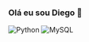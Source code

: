 ### Olá eu sou Diego 👋

<!--
**diegobrm8/diegobrm8** is a ✨ _special_ ✨ repository because its `README.md` (this file) appears on your GitHub profile.

Here are some ideas to get you started:

- 🌱 I’m currently learning ...Modulos Python (sys, json, selenium) e Django
- 📫 How to reach me: ...https://www.linkedin.com/in/diego-brum-azevedo-009973237/
-->
![Python](https://img.shields.io/badge/Python-14354C?style=for-the-badge&logo=python&logoColor=white)
![MySQL](https://img.shields.io/badge/MySQL-00000F?style=for-the-badge&logo=mysql&logoColor=white)
